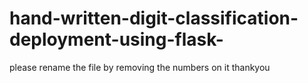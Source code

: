# hand-written-digit-classification-deployment-using-flask-
please rename the file by removing the numbers on it thankyou
